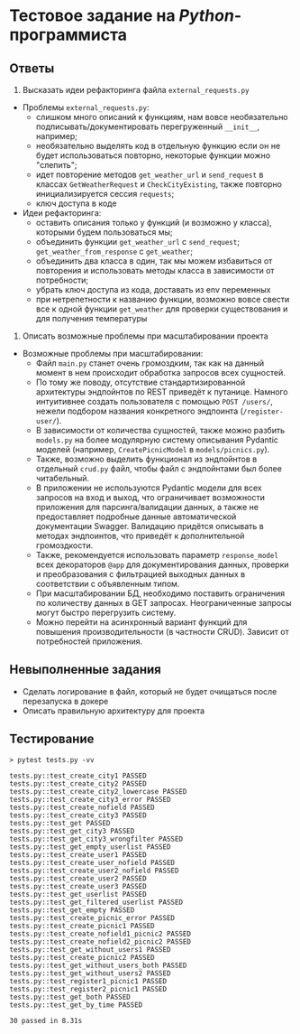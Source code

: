 # Тестовое задание на _Python_-программиста

## Ответы
1. Высказать идеи рефакторинга файла `external_requests.py`
- Проблемы `external_requests.py`:
   - слишком много описаний к функциям, нам вовсе необязательно подписывать/документировать перегруженный `__init__`, например;
   - необязательно выделять код в отдельную функцию если он не будет использоваться повторно, некоторые функции можно "слепить";
   - идет повторение методов `get_weather_url` и `send_request` в классах `GetWeatherRequest` и `CheckCityExisting`, также повторно инициализируется сессия `requests`;
   - ключ доступа в коде
- Идеи рефакторинга:
   - оставить описания только у функций (и возможно у класса), которыми будем пользоваться мы;
   - объединить функции `get_weather_url` с `send_request`; `get_weather_from_response` с `get_weather`;
   - объединить два класса в один, так мы можем избавиться от повторения и использовать методы класса в зависимости от потребности;
   - убрать ключ доступа из кода, доставать из env переменных
   - при нетрепетности к названию функции, возможно вовсе свести все к одной функции `get_weather` для проверки существования и для получения температуры
1. Описать возможные проблемы при масштабировании проекта
- Возможные проблемы при масштабировании:
  - Файл `main.py` станет очень громоздким, так как на данный момент в нем происходит обработка запросов всех сущностей.
  - По тому же поводу, отсутствие стандартизированной архитектуры эндпойнтов по REST приведёт к путанице. Намного интуитивнее создать пользователя с помощью `POST /users/`, нежели подбором названия конкретного эндпоинта (`/register-user/`).
  - В зависимости от количества сущностей, также можно разбить `models.py` на более модулярную систему описывания Pydantic моделей (например, `CreatePicnicModel` в `models/picnics.py`).
  - Также, возможно выделить функционал из эндпойнтов в отдельный `crud.py` файл, чтобы файл с эндпойнтами был более читабельный.
  - В приложении не используются Pydantic модели для всех запросов на вход и выход, что ограничивает возможности приложения для парсинга/валидации данных, а также не предоставляет подробные данные автоматической документации Swagger. Валидацию придётся описывать в методах эндпоинтов, что приведёт к дополнительной громоздкости.
  - Также, рекомендуется использовать параметр `response_model` всех декораторов `@app` для документирования данных, проверки и преобразования с фильтрацией выходных данных в соответствии с объявленным типом.
  - При масштабировании БД, необходимо поставить ограничения по количеству данных в GET запросах. Неограниченные запросы могут быстро перегрузить систему.
  - Можно перейти на асинхронный вариант функций для повышения производительности (в частности CRUD). Зависит от потребностей приложения.


## Невыполненные задания
  - Сделать логирование в файл, который не будет очищаться после перезапуска в докере
  - Описать правильную архитектуру для проекта

## Тестирование
```
> pytest tests.py -vv

tests.py::test_create_city1 PASSED
tests.py::test_create_city2 PASSED
tests.py::test_create_city2_lowercase PASSED
tests.py::test_create_city3_error PASSED
tests.py::test_create_nofield PASSED
tests.py::test_create_city3 PASSED
tests.py::test_get PASSED
tests.py::test_get_city3 PASSED
tests.py::test_get_city3_wrongfilter PASSED
tests.py::test_get_empty_userlist PASSED
tests.py::test_create_user1 PASSED
tests.py::test_create_user_nofield PASSED
tests.py::test_create_user2_nofield PASSED
tests.py::test_create_user2 PASSED
tests.py::test_create_user3 PASSED
tests.py::test_get_userlist PASSED
tests.py::test_get_filtered_userlist PASSED
tests.py::test_get_empty PASSED
tests.py::test_create_picnic_error PASSED
tests.py::test_create_picnic1 PASSED
tests.py::test_create_nofield1_picnic2 PASSED
tests.py::test_create_nofield2_picnic2 PASSED
tests.py::test_get_without_users1 PASSED
tests.py::test_create_picnic2 PASSED
tests.py::test_get_without_users_both PASSED
tests.py::test_get_without_users2 PASSED
tests.py::test_register1_picnic1 PASSED
tests.py::test_register2_picnic1 PASSED
tests.py::test_get_both PASSED
tests.py::test_get_by_time PASSED

30 passed in 8.31s
```
